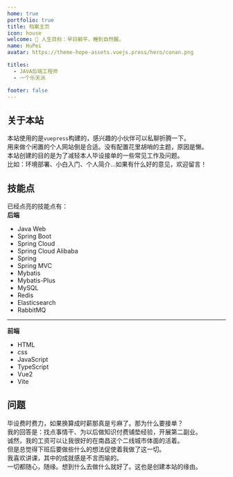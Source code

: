 ```yaml
---
home: true
portfolio: true
title: 档案主页
icon: house
welcome: 👋 人生目标：早日躺平，睡到自然醒。
name: HuPei
avatar: https://theme-hope-assets.vuejs.press/hero/conan.png

titles:
  - JAVA后端工程师
  - 一个乐天派

footer: false
---
```


## 关于本站

本站使用的是`vuepress`构建的，感兴趣的小伙伴可以私聊折腾一下。</br>
用来做个闲置的个人网站倒是合适。没有配置花里胡哨的主题，原因是懒。</br>
本站创建的目的是为了减轻本人毕设接单的一些常见工作及问题。</br>
比如：环境部署、小白入门、个人简介...如果有什么好的意见，欢迎留言！</br>

## 技能点

已经点亮的技能点有：</br>
<B>后端</B>

- Java Web
- Spring Boot 
- Spring Cloud
- Spring Cloud Alibaba
- Spring
- Spring MVC
- Mybatis
- Mybatis-Plus
- MySQL
- Redis
- Elasticsearch
- RabbitMQ</br>

---

<B>前端</B>

- HTML
- css
- JavaScript
- TypeScript
- Vue2
- Vite

## 问题

毕设费时费力，如果换算成时薪那真是亏麻了。那为什么要接单？</br>
我的回答是：找点事情干、为以后做知识付费铺垫经验，开展第二副业。</br>
诚然，我的工资可以让我很好的在南昌这个二线城市体面的活着。</br>
但是总觉得下班后要做些什么的想法促使着我做了这一切。</br>
我喜欢讲课，其中的成就感是不言而喻的。</br>
一切都随心，随缘。想到什么去做什么就好了。这也是创建本站的缘由。</br>
